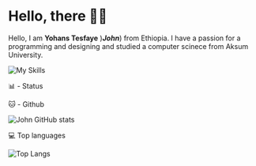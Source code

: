 # Hello, there 👋🏼

Hello, I am **Yohans Tesfaye** )_**John**_) from Ethiopia. I have a passion for a programming and designing and studied a computer scinece from Aksum University.

![My Skills](https://skillicons.dev/icons?i=js,html,css,sass,java,php,py,sass,sqlite,mysql,flutter,md,vscode&theme=light)

📊 - Status

🐱 - Github

![John GitHub stats](https://github-readme-stats.vercel.app/api?username=yohanstesfaye&show_icons=true&count_private=true&hide=contribs)

💻 Top languages

![Top Langs](https://github-readme-stats.vercel.app/api/top-langs/?username=yohanstesfaye&&layout=compact)

